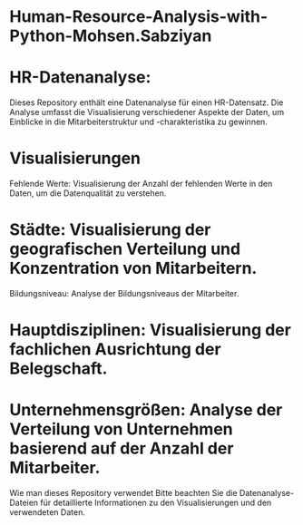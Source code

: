 # Human-Resource-Analysis-with-Python-Mohsen.Sabziyan
# HR-Datenanalyse:

Dieses Repository enthält eine Datenanalyse für einen HR-Datensatz. Die Analyse umfasst die Visualisierung verschiedener Aspekte der Daten, um Einblicke in die Mitarbeiterstruktur und -charakteristika zu gewinnen.

# Visualisierungen
Fehlende Werte: Visualisierung der Anzahl der fehlenden Werte in den Daten, um die Datenqualität zu verstehen.
# Städte: Visualisierung der geografischen Verteilung und Konzentration von Mitarbeitern.
Bildungsniveau: Analyse der Bildungsniveaus der Mitarbeiter.
# Hauptdisziplinen: Visualisierung der fachlichen Ausrichtung der Belegschaft.
# Unternehmensgrößen: Analyse der Verteilung von Unternehmen basierend auf der Anzahl der Mitarbeiter.
Wie man dieses Repository verwendet
Bitte beachten Sie die Datenanalyse-Dateien für detaillierte Informationen zu den Visualisierungen und den verwendeten Daten.
